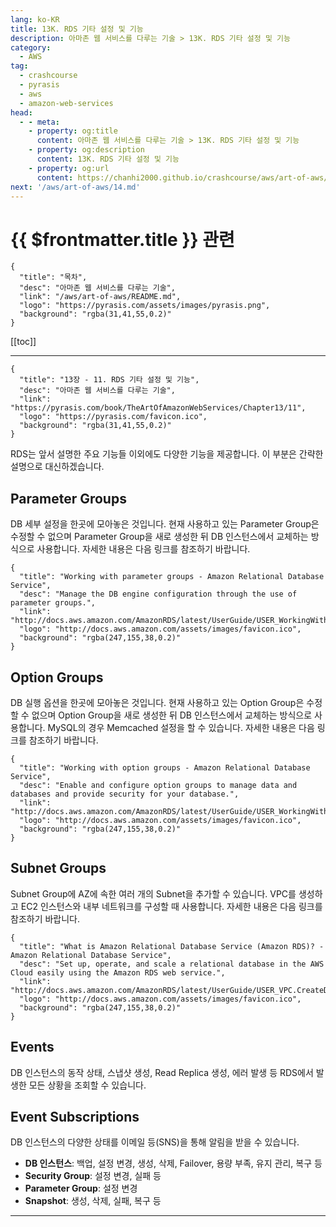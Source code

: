 ```yaml
---
lang: ko-KR
title: 13K. RDS 기타 설정 및 기능
description: 아마존 웹 서비스를 다루는 기술 > 13K. RDS 기타 설정 및 기능
category:
  - AWS
tag: 
  - crashcourse
  - pyrasis
  - aws 
  - amazon-web-services
head:
  - - meta:
    - property: og:title
      content: 아마존 웹 서비스를 다루는 기술 > 13K. RDS 기타 설정 및 기능
    - property: og:description
      content: 13K. RDS 기타 설정 및 기능
    - property: og:url
      content: https://chanhi2000.github.io/crashcourse/aws/art-of-aws/13K.html
next: '/aws/art-of-aws/14.md'
---
```


# {{ $frontmatter.title }} 관련

```component VPCard
{
  "title": "목차",
  "desc": "아마존 웹 서비스를 다루는 기술",
  "link": "/aws/art-of-aws/README.md",
  "logo": "https://pyrasis.com/assets/images/pyrasis.png",
  "background": "rgba(31,41,55,0.2)"
}
```

[[toc]]

---

```component VPCard
{
  "title": "13장 - 11. RDS 기타 설정 및 기능",
  "desc": "아마존 웹 서비스를 다루는 기술",
  "link": "https://pyrasis.com/book/TheArtOfAmazonWebServices/Chapter13/11",
  "logo": "https://pyrasis.com/favicon.ico",
  "background": "rgba(31,41,55,0.2)"
}
```

RDS는 앞서 설명한 주요 기능들 이외에도 다양한 기능을 제공합니다. 이 부분은 간략한 설명으로 대신하겠습니다.

## Parameter Groups

DB 세부 설정을 한곳에 모아놓은 것입니다. 현재 사용하고 있는 Parameter Group은 수정할 수 없으며 Parameter Group을 새로 생성한 뒤 DB 인스턴스에서 교체하는 방식으로 사용합니다. 자세한 내용은 다음 링크를 참조하기 바랍니다.

```component VPCard
{
  "title": "Working with parameter groups - Amazon Relational Database Service",
  "desc": "Manage the DB engine configuration through the use of parameter groups.",
  "link": "http://docs.aws.amazon.com/AmazonRDS/latest/UserGuide/USER_WorkingWithParamGroups.html",
  "logo": "http://docs.aws.amazon.com/assets/images/favicon.ico",
  "background": "rgba(247,155,38,0.2)"
}
```

## Option Groups

DB 실행 옵션을 한곳에 모아놓은 것입니다. 현재 사용하고 있는 Option Group은 수정할 수 없으며 Option Group을 새로 생성한 뒤 DB 인스턴스에서 교체하는 방식으로 사용합니다. <FontIcon icon="iconfont icon-mysql"/>MySQL의 경우 Memcached 설정을 할 수 있습니다. 자세한 내용은 다음 링크를 참조하기 바랍니다.

```component VPCard
{
  "title": "Working with option groups - Amazon Relational Database Service",
  "desc": "Enable and configure option groups to manage data and databases and provide security for your database.",
  "link": "http://docs.aws.amazon.com/AmazonRDS/latest/UserGuide/USER_WorkingWithOptionGroups.html",
  "logo": "http://docs.aws.amazon.com/assets/images/favicon.ico",
  "background": "rgba(247,155,38,0.2)"
}
```

## Subnet Groups

Subnet Group에 AZ에 속한 여러 개의 Subnet을 추가할 수 있습니다. VPC를 생성하고 EC2 인스턴스와 내부 네트워크를 구성할 때 사용합니다. 자세한 내용은 다음 링크를 참조하기 바랍니다.

```component VPCard
{
  "title": "What is Amazon Relational Database Service (Amazon RDS)? - Amazon Relational Database Service",
  "desc": "Set up, operate, and scale a relational database in the AWS Cloud easily using the Amazon RDS web service.",
  "link": "http://docs.aws.amazon.com/AmazonRDS/latest/UserGuide/USER_VPC.CreateDBSubnetGroup.html",
  "logo": "http://docs.aws.amazon.com/assets/images/favicon.ico",
  "background": "rgba(247,155,38,0.2)"
}
```

## Events

DB 인스턴스의 동작 상태, 스냅샷 생성, Read Replica 생성, 에러 발생 등 RDS에서 발생한 모든 상황을 조회할 수 있습니다.

## Event Subscriptions

DB 인스턴스의 다양한 상태를 이메일 등(SNS)을 통해 알림을 받을 수 있습니다.

- **DB 인스턴스**: 백업, 설정 변경, 생성, 삭제, Failover, 용량 부족, 유지 관리, 복구 등
- **Security Group**: 설정 변경, 실패 등
- **Parameter Group**: 설정 변경
- **Snapshot**: 생성, 삭제, 실패, 복구 등

---

<TagLinks />